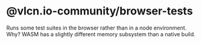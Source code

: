 # @vlcn.io-community/browser-tests

Runs some test suites in the browser rather than in a node environment. Why? WASM has a slightly different memory subsystem than a native build.
